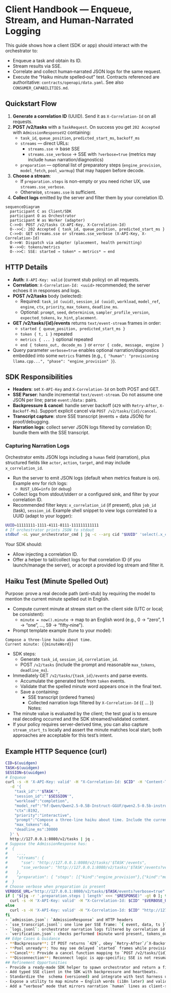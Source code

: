 # Client Handbook — Enqueue, Stream, and Human-Narrated Logging
This guide shows how a client (SDK or app) should interact with the orchestrator to:
- Enqueue a task and obtain its ID.
- Stream results via SSE.
- Correlate and collect human‑narrated JSON logs for the same request.
- Execute the “Haiku minute spelled‑out” test.
Contracts referenced are authoritative: `contracts/openapi/data.yaml`. See also `CONSUMER_CAPABILITIES.md`.
## Quickstart Flow
1. **Generate a correlation ID** (UUID). Send it as `X-Correlation-Id` on all requests.
2. **POST /v2/tasks** with a `TaskRequest`. On success you get `202 Accepted` with `AdmissionResponseV2` containing:
   - `task_id`, `queue_position`, `predicted_start_ms`, `backoff_ms`
   - `streams` — direct URLs:
     - `streams.sse` → base SSE
     - `streams.sse_verbose` → SSE with `?verbose=true` (metrics may include `human` narration/diagnostics)
   - `preparation` — optional list of preparatory steps (`engine_provision`, `model_fetch`, `pool_warmup`) that may happen before decode.
3. **Choose a stream**:
   - If `preparation.steps` is non-empty or you need richer UX, use `streams.sse_verbose`.
   - Otherwise, `streams.sse` is sufficient.
4. **Collect logs** emitted by the server and filter them by your correlation ID.
```mermaid
sequenceDiagram
  participant C as Client/SDK
  participant O as Orchestrator
  participant W as Worker (adapter)
  C->>O: POST /v2/tasks (X-API-Key, X-Correlation-Id)
  O-->>C: 202 Accepted { task_id, queue_position, predicted_start_ms }
  C->>O: GET streams.sse or streams.sse_verbose (X-API-Key, X-Correlation-Id)
  O->>W: Dispatch via adapter (placement, health permitting)
  W-->>O: tokens/metrics
  O-->>C: SSE: started → token* → metrics* → end
```
## HTTP Details
- **Auth**: `X-API-Key: valid` (current stub policy) on all requests.
- **Correlation**: `X-Correlation-Id: <uuid>` recommended; the server echoes it in responses and logs.
- **POST /v2/tasks** body (selected):
  - Required: `task_id (uuid)`, `session_id (uuid)`, `workload`, `model_ref`, `engine`, `ctx`, `priority`, `max_tokens`, `deadline_ms`.
  - Optional: `prompt`, `seed`, `determinism`, `sampler_profile_version`, `expected_tokens`, `kv_hint`, `placement`.
- **GET /v2/tasks/{id}/events** returns `text/event-stream` frames in order:
  - `started { queue_position, predicted_start_ms }`
  - `token { t, i }` repeated
  - `metrics { ... }` optional repeated
  - `end { tokens_out, decode_ms }` or `error { code, message, engine }`
- Query parameter `verbose=true` enables optional narration/diagnostics embedded into some `metrics` frames (e.g., `{ "human": "provisioning llama.cpp...", "phase": "engine_provision" }`).
## SDK Responsibilities
- **Headers**: set `X-API-Key` and `X-Correlation-Id` on both POST and GET.
- **SSE Parser**: handle incremental `text/event-stream`. Do not assume one JSON per line; parse `event:`/`data:` pairs.
- **Backpressure & cancel**: handle server backoff (`429` with `Retry-After`, `X-Backoff-Ms`). Support explicit cancel via `POST /v2/tasks/{id}/cancel`.
- **Transcript capture**: store SSE transcript (events + data JSON) for proof/debugging.
- **Narration logs**: collect server JSON logs filtered by correlation ID; bundle them with the SSE transcript.
### Capturing Narration Logs
Orchestrator emits JSON logs including a `human` field (narration), plus structured fields like `actor`, `action`, `target`, and may include `x_correlation_id`.
- Run the server to emit JSON logs (default when metrics feature is on). Example env for rich logs:
  - `RUST_LOG=info` (or `debug`)
- Collect logs from stdout/stderr or a configured sink, and filter by your correlation ID.
- Recommended filter keys: `x_correlation_id` (if present), plus `job_id` (task), `session_id`.
Example shell snippet to view logs correlated to a UUID (adapt to your logger):
```bash
UUID=11111111-1111-4111-8111-111111111111
# If orchestrator prints JSON to stdout
stdbuf -oL your_orchestrator_cmd | jq -c --arg cid "$UUID" 'select(.x_correlation_id == $cid)'
```
Your SDK should:
- Allow injecting a correlation ID.
- Offer a helper to tail/collect logs for that correlation ID (if you launch/manage the server), or accept a provided log stream and filter it.
## Haiku Test (Minute Spelled Out)
Purpose: prove a real decode path (anti-stub) by requiring the model to mention the current minute spelled out in English.
- Compute current minute at stream start on the client side (UTC or local; be consistent):
  - `minute = now().minute` → map to an English word (e.g., 0 → “zero”, 1 → “one”, ..., 59 → “fifty‑nine”).
- Prompt template example (tune to your model):
```
Compose a three-line haiku about time.
Current minute: {{minuteWord}}
```
- SDK steps:
  - Generate `task_id`, `session_id`, `correlation_id`.
  - POST `/v2/tasks` (include the prompt and reasonable `max_tokens`, `deadline_ms`).
- Immediately GET `/v2/tasks/{task_id}/events` and parse events.
  - Accumulate the generated text from `token` events.
  - Validate that the spelled minute word appears once in the final text.
  - Save a  containing:
    - SSE transcript (ordered frames)
    - Collected narration logs filtered by `X-Correlation-Id`
{{ ... }}
Notes:
- The minute value is evaluated by the client; the test goal is to ensure real decoding occurred and the SDK streamed/validated content.
- If your policy requires server-derived time, you can also capture `stream_start_ts` locally and assert the minute matches local start; both approaches are acceptable for this test’s intent.
## Example HTTP Sequence (curl)
```bash
CID=$(uuidgen)
TASK=$(uuidgen)
SESSION=$(uuidgen)
# Enqueue
curl -s -H 'X-API-Key: valid' -H "X-Correlation-Id: $CID" -H 'Content-Type: application/json' \
  -d '{
    "task_id":"'$TASK'",
    "session_id":"'$SESSION'",
    "workload":"completion",
    "model_ref":"hf:Qwen/Qwen2.5-0.5B-Instruct-GGUF/qwen2.5-0.5b-instruct-q4_k_m.gguf",
    "ctx":8192,
    "priority":"interactive",
    "prompt":"Compose a three-line haiku about time. Include the current minute spelled out in English: forty-two.",
    "max_tokens":64,
    "deadline_ms":30000
  }' \
  http://127.0.0.1:8080/v2/tasks | jq .
# Suppose the AdmissionResponse has:
#  {
#    ...,
#    "streams": {
#      "sse": "http://127.0.0.1:8080/v2/tasks/'$TASK'/events",
#      "sse_verbose": "http://127.0.0.1:8080/v2/tasks/'$TASK'/events?verbose=true"
#    },
#    "preparation": { "steps": [{"kind":"engine_provision"},{"kind":"model_fetch"}] }
#  }
# Choose verbose when preparation is present
VERBOSE_URL="http://127.0.0.1:8080/v2/tasks/$TASK/events?verbose=true"
if [ "$(jq -r '.preparation.steps | length' <<< "$RESPONSE)" -gt 0 ]; then
  curl -s -H 'X-API-Key: valid' -H "X-Correlation-Id: $CID" "$VERBOSE_URL"
else
  curl -s -H 'X-API-Key: valid' -H "X-Correlation-Id: $CID" "http://127.0.0.1:8080/v2/tasks/$TASK/events"
fi
- `admission.json`: `AdmissionResponse` and HTTP headers
- `sse_transcript.jsonl`: one line per SSE frame: `{ event, data, ts }`
- `logs.jsonl`: orchestrator narration logs filtered by correlation id
- `verification.json`: checks performed (minute word present, tokens_out, timings)
## Edge Cases & Guidance
- **Backpressure**: If POST returns `429`, obey `Retry-After`/`X-Backoff-Ms` before retrying.
- **Pool unready**: You may see delayed `started` frames while provisioning occurs. Keep the stream open.
- **Cancel**: Provide a cancel function mapping to `POST /v2/tasks/{id}/cancel`; ensure no tokens arrive after cancel.
- **Disconnection**: Reconnect logic is app-specific; SSE is not resumable mid-stream today.
## Refinement Opportunities
- Provide a ready-made SDK helper to spawn orchestrator and return a filtered log stream bound to a correlation ID.
- Add typed SSE client in the SDK with backpressure and heartbeats.
- Standardize the  schema (versioned) and integrate with test harness upload.
- Expose a utility to map minute → English words (i18n later) and validate appears exactly once.
- Add a “verbose” mode that mirrors narration `human` lines as client-side progress callbacks.
